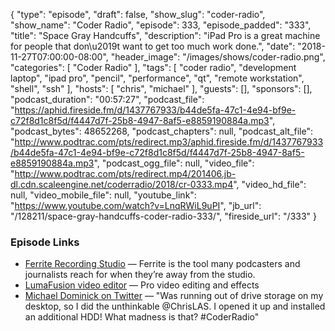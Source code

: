 {
  "type": "episode",
  "draft": false,
  "show_slug": "coder-radio",
  "show_name": "Coder Radio",
  "episode": 333,
  "episode_padded": "333",
  "title": "Space Gray Handcuffs",
  "description": "iPad Pro is a great machine for people that don\u2019t want to get too much work done.",
  "date": "2018-11-27T07:00:00-08:00",
  "header_image": "/images/shows/coder-radio.png",
  "categories": [
    "Coder Radio"
  ],
  "tags": [
    "coder radio",
    "development laptop",
    "ipad pro",
    "pencil",
    "performance",
    "qt",
    "remote workstation",
    "shell",
    "ssh"
  ],
  "hosts": [
    "chris",
    "michael"
  ],
  "guests": [],
  "sponsors": [],
  "podcast_duration": "00:57:27",
  "podcast_file": "https://aphid.fireside.fm/d/1437767933/b44de5fa-47c1-4e94-bf9e-c72f8d1c8f5d/f4447d7f-25b8-4947-8af5-e8859190884a.mp3",
  "podcast_bytes": 48652268,
  "podcast_chapters": null,
  "podcast_alt_file": "http://www.podtrac.com/pts/redirect.mp3/aphid.fireside.fm/d/1437767933/b44de5fa-47c1-4e94-bf9e-c72f8d1c8f5d/f4447d7f-25b8-4947-8af5-e8859190884a.mp3",
  "podcast_ogg_file": null,
  "video_file": "http://www.podtrac.com/pts/redirect.mp4/201406.jb-dl.cdn.scaleengine.net/coderradio/2018/cr-0333.mp4",
  "video_hd_file": null,
  "video_mobile_file": null,
  "youtube_link": "https://www.youtube.com/watch?v=LnqRWiL9uPI",
  "jb_url": "/128211/space-gray-handcuffs-coder-radio-333/",
  "fireside_url": "/333"
}


### Episode Links

  * [Ferrite Recording Studio](https://www.wooji-juice.com/products/ferrite/ "Ferrite Recording Studio") — Ferrite is the tool many podcasters and journalists reach for when they’re away from the studio.
  * [‎LumaFusion video editor](https://itunes.apple.com/us/app/lumafusion/id1062022008?mt=8&ign-mpt=uo%3D4 "‎LumaFusion video editor") — Pro video editing and effects
  * [Michael Dominick on Twitter](https://twitter.com/dominucco/status/1067045648787230720 "Michael Dominick on Twitter") — "Was running out of drive storage on my desktop, so I did the unthinkable @ChrisLAS. I opened it up and installed an additional HDD! What madness is that? #CoderRadio"


